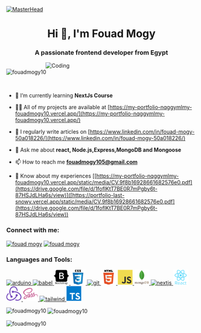[![MasterHead](https://camo.githubusercontent.com/3997f3b27a68e19c31e2d1c378d77303735faa42e7d18a8018f7510d66aaa83e/68747470733a2f2f7777772e77696e677374656368736f6c7574696f6e732e636f6d2f77702d636f6e74656e742f75706c6f6164732f323032322f30332f66756c6c2d737461636b2d646576656c6f706d656e742e676966)]([https://portfolio-last-snowy.vercel.app/](https://my-portfolio-nqggymlmy-fouadmogy10.vercel.app/))

<h1 align="center">Hi 👋, I'm Fouad Mogy</h1>
<h3 align="center">A passionate frontend developer from Egypt</h3>
<img align="right" alt="Coding" width="400" src="https://cdn.dribbble.com/users/2344027/screenshots/5568384/media/85edf020dad3fa2fa90c63753a8e4313.gif"/>

<p align="left"> <img src="https://komarev.com/ghpvc/?username=fouadmogy10&label=Profile%20views&color=0e75b6&style=flat" alt="fouadmogy10" /> </p>

<p align="left"> <a href="https://twitter.com/" target="blank"><img src="https://img.shields.io/twitter/follow/?logo=twitter&style=for-the-badge" alt="" /></a> </p>

- 🌱 I’m currently learning **NextJs Course**

- 👨‍💻 All of my projects are available at [https://my-portfolio-nqggymlmy-fouadmogy10.vercel.app/](https://my-portfolio-nqggymlmy-fouadmogy10.vercel.app/)

- 📝 I regularly write articles on [https://www.linkedin.com/in/fouad-mogy-50a018226/](https://www.linkedin.com/in/fouad-mogy-50a018226/)

- 💬 Ask me about **react, Node.js,Express,MongoDB and Mongoose**

- 📫 How to reach me **fouadmogy105@gmail.com**

- 📄 Know about my experiences [[https://my-portfolio-nqggymlmy-fouadmogy10.vercel.app/static/media/CV.9f8b16928661682576e0.pdf](https://drive.google.com/file/d/1foflKtT7BE0R7mPgby6t-87HSJdLHa6s/view)]([https://portfolio-last-snowy.vercel.app/static/media/CV.9f8b16928661682576e0.pdf](https://drive.google.com/file/d/1foflKtT7BE0R7mPgby6t-87HSJdLHa6s/view))

<h3 align="left">Connect with me:</h3>
<p align="left">
<a href="https://linkedin.com/in/fouad mogy" target="blank"><img align="center" src="https://raw.githubusercontent.com/rahuldkjain/github-profile-readme-generator/master/src/images/icons/Social/linked-in-alt.svg" alt="fouad mogy" height="30" width="40" /></a>
<a href="https://fb.com/fouad mogy" target="blank"><img align="center" src="https://raw.githubusercontent.com/rahuldkjain/github-profile-readme-generator/master/src/images/icons/Social/facebook.svg" alt="fouad mogy" height="30" width="40" /></a>
</p>

<h3 align="left">Languages and Tools:</h3>
<p align="left"> <a href="https://www.arduino.cc/" target="_blank" rel="noreferrer"> <img src="https://cdn.worldvectorlogo.com/logos/arduino-1.svg" alt="arduino" width="40" height="40"/> </a> <a href="https://babeljs.io/" target="_blank" rel="noreferrer"> <img src="https://www.vectorlogo.zone/logos/babeljs/babeljs-icon.svg" alt="babel" width="40" height="40"/> </a> <a href="https://getbootstrap.com" target="_blank" rel="noreferrer"> <img src="https://raw.githubusercontent.com/devicons/devicon/master/icons/bootstrap/bootstrap-plain-wordmark.svg" alt="bootstrap" width="40" height="40"/> </a> <a href="https://www.w3schools.com/css/" target="_blank" rel="noreferrer"> <img src="https://raw.githubusercontent.com/devicons/devicon/master/icons/css3/css3-original-wordmark.svg" alt="css3" width="40" height="40"/> </a> <a href="https://git-scm.com/" target="_blank" rel="noreferrer"> <img src="https://www.vectorlogo.zone/logos/git-scm/git-scm-icon.svg" alt="git" width="40" height="40"/> </a> <a href="https://www.w3.org/html/" target="_blank" rel="noreferrer"> <img src="https://raw.githubusercontent.com/devicons/devicon/master/icons/html5/html5-original-wordmark.svg" alt="html5" width="40" height="40"/> </a> <a href="https://developer.mozilla.org/en-US/docs/Web/JavaScript" target="_blank" rel="noreferrer"> <img src="https://raw.githubusercontent.com/devicons/devicon/master/icons/javascript/javascript-original.svg" alt="javascript" width="40" height="40"/> </a> <a href="https://www.mongodb.com/" target="_blank" rel="noreferrer"> <img src="https://raw.githubusercontent.com/devicons/devicon/master/icons/mongodb/mongodb-original-wordmark.svg" alt="mongodb" width="40" height="40"/> </a> <a href="https://nextjs.org/" target="_blank" rel="noreferrer"> <img src="https://cdn.worldvectorlogo.com/logos/nextjs-2.svg" alt="nextjs" width="40" height="40"/> </a> <a href="https://reactjs.org/" target="_blank" rel="noreferrer"> <img src="https://raw.githubusercontent.com/devicons/devicon/master/icons/react/react-original-wordmark.svg" alt="react" width="40" height="40"/> </a> <a href="https://redux.js.org" target="_blank" rel="noreferrer"> <img src="https://raw.githubusercontent.com/devicons/devicon/master/icons/redux/redux-original.svg" alt="redux" width="40" height="40"/> </a> <a href="https://sass-lang.com" target="_blank" rel="noreferrer"> <img src="https://raw.githubusercontent.com/devicons/devicon/master/icons/sass/sass-original.svg" alt="sass" width="40" height="40"/> </a> <a href="https://tailwindcss.com/" target="_blank" rel="noreferrer"> <img src="https://www.vectorlogo.zone/logos/tailwindcss/tailwindcss-icon.svg" alt="tailwind" width="40" height="40"/> </a> <a href="https://www.typescriptlang.org/" target="_blank" rel="noreferrer"> <img src="https://raw.githubusercontent.com/devicons/devicon/master/icons/typescript/typescript-original.svg" alt="typescript" width="40" height="40"/> </a> </p>

<p><img align="left" src="https://github-readme-stats.vercel.app/api/top-langs?username=fouadmogy10&show_icons=true&locale=en&layout=compact" alt="fouadmogy10" /></p>

<p>&nbsp;<img align="center" src="https://github-readme-stats.vercel.app/api?username=fouadmogy10&show_icons=true&locale=en" alt="fouadmogy10" /></p>

<p><img align="center" src="https://github-readme-streak-stats.herokuapp.com/?user=fouadmogy10&" alt="fouadmogy10" /></p>
